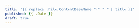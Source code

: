 ```yaml
---
title: '{{ replace .File.ContentBaseName "-" " " | title }}'
published: {{ .Date }}
draft: true
---
```


